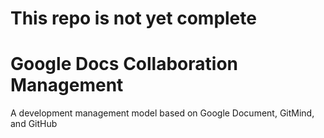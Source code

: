 # This repo is not yet complete

# Google Docs Collaboration Management
A development management model based on Google Document, GitMind, and GitHub
